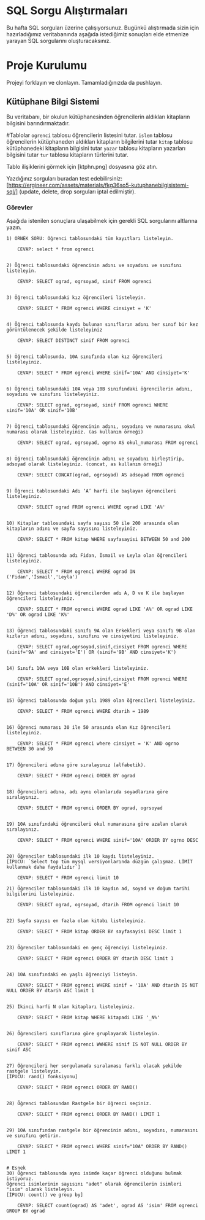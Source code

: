 # SQL Sorgu Alıştırmaları

Bu hafta SQL sorguları üzerine çalışıyorsunuz. Bugünkü alıştırmada sizin için hazırladığımız veritabanında aşağıda istediğimiz sonuçları elde etmenize yarayan SQL sorgularını oluşturacaksınız.

# Proje Kurulumu
Projeyi forklayın ve clonlayın. Tamamladığınızda da pushlayın.

## Kütüphane Bilgi Sistemi

Bu veritabanı, bir okulun kütüphanesinden öğrencilerin aldıkları kitapların bilgisini barındırmaktadır.

#Tablolar 
`ogrenci` tablosu öğrencilerin listesini tutar.
`islem` tablosu öğrencilerin kütüphaneden aldıkları kitapların bilgilerini tutar
`kitap` tablosu kütüphanedeki kitapların bilgisini tutar
`yazar` tablosu kitapların yazarları bilgisini tutar
`tur` tablosu kitapların türlerini tutar.

Tablo ilişiklerini görmek için [ktphn.png] dosyasına göz atın.

Yazdığınız sorguları buradan test edebilirsiniz: [https://ergineer.com/assets/materials/fkg36so5-kutuphanebilgisistemi-sql/] (update, delete, drop sorguları iptal edilmiştir).

### Görevler

Aşağıda istenilen sonuçlara ulaşabilmek için gerekli SQL sorgularını altlarına yazın. 


	1) ÖRNEK SORU: Öğrenci tablosundaki tüm kayıtları listeleyin.
	
		CEVAP: select * from ogrenci

	
	2) Öğrenci tablosundaki öğrencinin adını ve soyadını ve sınıfını listeleyin.

 		CEVAP: SELECT ograd, ogrsoyad, sinif FROM ogrenci
	
	
	3) Öğrenci tablosundaki kız öğrencileri listeleyin. 

 		CEVAP: SELECT * FROM ogrenci WHERE cinsiyet = 'K'
	
	
	4) Öğrenci tablosunda kaydı bulunan sınıfların adını her sınıf bir kez görüntülenecek şekilde listeleyiniz

 		CEVAP: SELECT DISTINCT sinif FROM ogrenci
	
	
	5) Öğrenci tablosunda, 10A sınıfında olan kız öğrencileri listeleyiniz.

 		CEVAP: SELECT * FROM ogrenci WHERE sinif='10A' AND cinsiyet='K'
	
	
	6) Öğrenci tablosundaki 10A veya 10B sınıfındaki öğrencilerin adını, soyadını ve sınıfını listeleyiniz.

 		CEVAP: SELECT ograd, ogrsoyad, sinif FROM ogrenci WHERE sinif='10A' OR sinif='10B'
	
	
	7) Öğrenci tablosundaki öğrencinin adını, soyadını ve numarasını okul numarası olarak listeleyiniz. (as kullanım örneği)

 		CEVAP: SELECT ograd, ogrsoyad, ogrno AS okul_numarası FROM ogrenci
	
	
	8) Öğrenci tablosundaki öğrencinin adını ve soyadını birleştirip, adsoyad olarak listeleyiniz. (concat, as kullanım örneği)

 		CEVAP: SELECT CONCAT(ograd, ogrsoyad) AS adsoyad FROM ogrenci
	
	
	9) Öğrenci tablosundaki Adı ‘A’ harfi ile başlayan öğrencileri listeleyiniz.

 		CEVAP: SELECT ograd FROM ogrenci WHERE ograd LIKE 'A%'
	
	
	10) Kitaplar tablosundaki sayfa sayısı 50 ile 200 arasında olan kitapların adını ve sayfa sayısını listeleyiniz.

 		CEVAP: SELECT * FROM kitap WHERE sayfasayisi BETWEEN 50 and 200


	11) Öğrenci tablosunda adı Fidan, İsmail ve Leyla olan öğrencileri listeleyiniz.

 		CEVAP: SELECT * FROM ogrenci WHERE ograd IN ('Fidan','İsmail','Leyla')
	
	
	12) Öğrenci tablosundaki öğrencilerden adı A, D ve K ile başlayan öğrencileri listeleyiniz.

 		CEVAP: SELECT * FROM ogrenci WHERE ograd LIKE 'A%' OR ograd LIKE 'D%' OR ograd LIKE 'K%'
	
	
	13) Öğrenci tablosundaki sınıfı 9A olan Erkekleri veya sınıfı 9B olan kızların adını, soyadını, sınıfını ve cinsiyetini listeleyiniz.

 		CEVAP: SELECT ograd,ogrsoyad,sinif,cinsiyet FROM ogrenci WHERE (sinif='9A' and cinsiyet='E') OR (sinif='9B' AND cinsiyet='K')
	
	
	14) Sınıfı 10A veya 10B olan erkekleri listeleyiniz.

 		CEVAP: SELECT ograd,ogrsoyad,sinif,cinsiyet FROM ogrenci WHERE (sinif='10A' OR sinif='10B') AND cinsiyet='E'
	
	
	15) Öğrenci tablosunda doğum yılı 1989 olan öğrencileri listeleyiniz.

 		CEVAP: SELECT * FROM ogrenci WHERE dtarih = 1989
	
	
	16) Öğrenci numarası 30 ile 50 arasında olan Kız öğrencileri listeleyiniz.

 		CEVAP: SELECT * FROM ogrenci where cinsiyet = 'K' AND ogrno BETWEEN 30 and 50
	
	
	17) Öğrencileri adına göre sıralayınız (alfabetik).

 		CEVAP: SELECT * FROM ogrenci ORDER BY ograd
	
	
	18) Öğrencileri adına, adı aynı olanlarıda soyadlarına göre sıralayınız.

 		CEVAP: SELECT * FROM ogrenci ORDER BY ograd, ogrsoyad
	
	
	19) 10A sınıfındaki öğrencileri okul numarasına göre azalan olarak sıralayınız.

 		CEVAP: SELECT * FROM ogrenci WHERE sinif='10A' ORDER BY ogrno DESC
	
	
	20) Öğrenciler tablosundaki ilk 10 kaydı listeleyiniz.
	[İPUCU: `Select top tüm mysql versiyonlarında düzgün çalışmaz. LİMİT kullanmak daha faydalıdır`]

 		CEVAP: SELECT * FROM ogrenci limit 10
	
	21) Öğrenciler tablosundaki ilk 10 kaydın ad, soyad ve doğum tarihi bilgilerini listeleyiniz.

 		CEVAP: SELECT ograd, ogrsoyad, dtarih FROM ogrenci limit 10
	
	
	22) Sayfa sayısı en fazla olan kitabı listeleyiniz.

 		CEVAP: SELECT * FROM kitap ORDER BY sayfasayisi DESC limit 1
	
	
	23) Öğrenciler tablosundaki en genç öğrenciyi listeleyiniz.

 		CEVAP: SELECT * FROM ogrenci ORDER BY dtarih DESC limit 1
	
	
	24) 10A sınıfındaki en yaşlı öğrenciyi listeyin.

 		CEVAP: SELECT * FROM ogrenci WHERE sinif = '10A' AND dtarih IS NOT NULL ORDER BY dtarih ASC limit 1
	
	
	25) İkinci harfi N olan kitapları listeleyiniz.

 		CEVAP: SELECT * FROM kitap WHERE kitapadi LIKE '_N%'
	
	
	26) Öğrencileri sınıflarına göre gruplayarak listeleyin.

 		CEVAP: SELECT * FROM ogrenci WWHERE sinif IS NOT NULL ORDER BY sinif ASC
	
	
	27) Öğrencileri her sorgulamada sıralaması farklı olacak şekilde rastgele listeleyin. 
	[İPUCU: rand() fonksiyonu]

 		CEVAP: SELECT * FROM ogrenci ORDER BY RAND()
	
	
	28) Öğrenci tablosundan Rastgele bir öğrenci seçiniz.

 		CEVAP: SELECT * FROM ogrenci ORDER BY RAND() LIMIT 1
	
	
	29) 10A sınıfından rastgele bir öğrencinin adını, soyadını, numarasını ve sınıfını getirin.

 		CEVAP: SELECT * FROM ogrenci WHERE sinif="10A" ORDER BY RAND() LIMIT 1
	
	
	# Esnek
	30) Öğrenci tablosunda aynı isimde kaçar öğrenci olduğunu bulmak istiyoruz. 
	Öğrenci isimlerinin sayısını "adet" olarak öğrencilerin isimleri "isim" olarak listeleyin. 
	[İPUCU: count() ve group by]

 		CEVAP: SELECT count(ograd) AS 'adet', ograd AS 'isim' FROM ogrenci GROUP BY ograd

